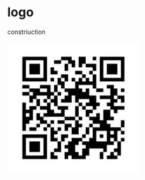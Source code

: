 <h1 style="text-align: left">logo
</h1>
<p style="text-align: left">
</p>
<p style="text-align: left">constriuction
</p>
<p style="text-align: left">
</p>
<p style="text-align: left">
</p>
<p style="text-align: left">
</p>
<p style="text-align: left">
<img src="https://raw.githubusercontent.com/tiresomefanatic/EchoProdTest/Brand/public/images/1737543552535-Qr.png" alt="">
</p>
